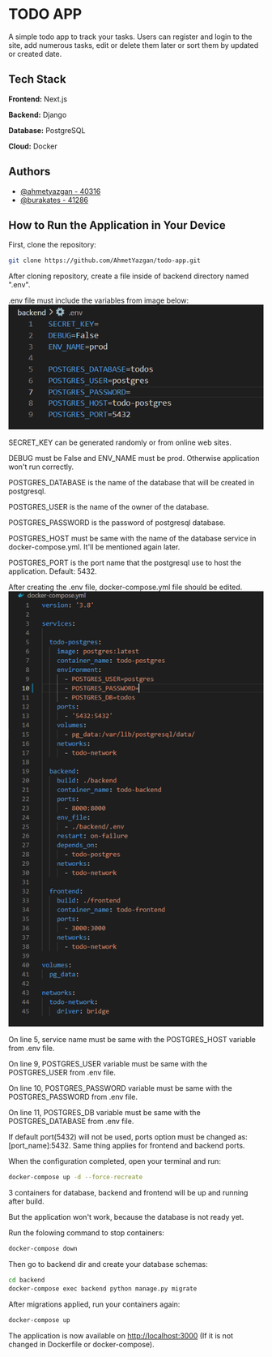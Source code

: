 # TODO APP

A simple todo app to track your tasks. Users can register and login to the site, add numerous tasks, edit or delete them later or sort them by updated or created date.

## Tech Stack

**Frontend:** Next.js

**Backend:** Django

**Database:** PostgreSQL

**Cloud:** Docker

## Authors

- [@ahmetyazgan - 40316](https://github.com/AhmetYazgan)
- [@burakates - 41286](https://github.com/BurakCanAtes)

## How to Run the Application in Your Device

First, clone the repository:

```bash
git clone https://github.com/AhmetYazgan/todo-app.git
```

After cloning repository, create a file inside of backend directory named ".env".

.env file must include the variables from image below:
![env_variables](./env_vars.png)

SECRET_KEY can be generated randomly or from online web sites.

DEBUG must be False and ENV_NAME must be prod. Otherwise application won't run correctly.

POSTGRES_DATABASE is the name of the database that will be created in postgresql.

POSTGRES_USER is the name of the owner of the database.

POSTGRES_PASSWORD is the password of postgresql database.

POSTGRES_HOST must be same with the name of the database service in docker-compose.yml. It'll be mentioned again later.

POSTGRES_PORT is the port name that the postgresql use to host the application. Default: 5432.

After creating the .env file, docker-compose.yml file should be edited.
![docker_compose](./docker_compose.png)

On line 5, service name must be same with the POSTGRES_HOST variable from .env file.

On line 9, POSTGRES_USER variable must be same with the POSTGRES_USER from .env file.

On line 10, POSTGRES_PASSWORD variable must be same with the POSTGRES_PASSWORD from .env file.

On line 11, POSTGRES_DB variable must be same with the POSTGRES_DATABASE from .env file.

If default port(5432) will not be used, ports option must be changed as: [port_name]:5432. Same thing applies for frontend and backend ports.

When the configuration completed, open your terminal and run:

```bash
docker-compose up -d --force-recreate
```

3 containers for database, backend and frontend will be up and running after build.

But the application won't work, because the database is not ready yet.

Run the folowing command to stop containers:

```bash
docker-compose down
```

Then go to backend dir and create your database schemas:

```bash
cd backend
docker-compose exec backend python manage.py migrate
```

After migrations applied, run your containers again:

```bash
docker-compose up
```

The application is now available on [http://localhost:3000](http://localhost:3000) (If it is not changed in Dockerfile or docker-compose).
